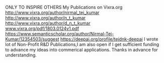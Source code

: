 ONLY TO INSPIRE OTHERS
My Publications on Vixra.org
http://www.vixra.org/author/nirmal_tej_kumar
http://www.vixra.org/author/n_t_kumar
http://www.vixra.org/author/d_n_t_kumar
www.vixra.org/pdf/1803.0124v1.pdf 
https://www.semanticscholar.org/author/Nirmal-Tej-Kumar/12354503/suggest
https://deepai.org/profile/tejdnk-deepai 
I wrote lot of Non-Profit R&D Publications,I am also open if I get sufficient funding to advance my ideas into commerical applications.
Thanks in advance for understanding.
